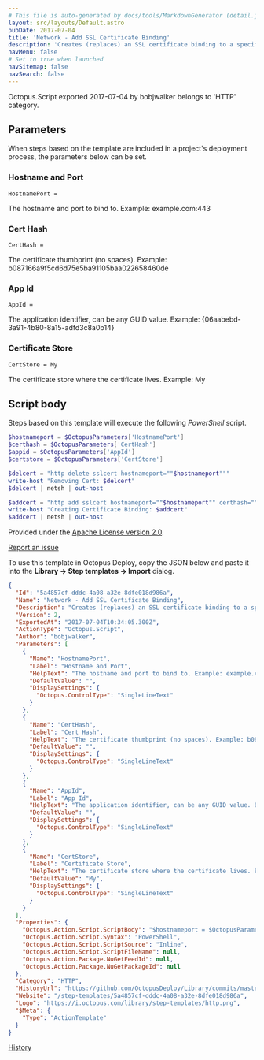 ```yaml
---
# This file is auto-generated by docs/tools/MarkdownGenerator (detail.js)
layout: src/layouts/Default.astro
pubDate: 2017-07-04
title: 'Network - Add SSL Certificate Binding'
description: 'Creates (replaces) an SSL certificate binding to a specific hostname and port using NETSH.'
navMenu: false
# Set to true when launched
navSitemap: false
navSearch: false
---
```


Octopus.Script exported 2017-07-04 by bobjwalker belongs to 'HTTP' category.

## Parameters

When steps based on the template are included in a project's deployment process, the parameters below can be set.


<div class="param">

### Hostname and Port

`HostnamePort = `

The hostname and port to bind to. Example: example.com:443

</div>
        
<div class="param">

### Cert Hash

`CertHash = `

The certificate thumbprint (no spaces). Example: b087166a9f5cd6d75e5ba91105baa022658460de

</div>
        
<div class="param">

### App Id

`AppId = `

The application identifier, can be any GUID value. Example: {06aabebd-3a91-4b80-8a15-adfd3c8a0b14}

</div>
        
<div class="param">

### Certificate Store

`CertStore = My`

The certificate store where the certificate lives. Example: My

</div>
        

## Script body

Steps based on this template will execute the following *PowerShell* script.

```powershell
$hostnameport = $OctopusParameters['HostnamePort']
$certhash = $OctopusParameters['CertHash']
$appid = $OctopusParameters['AppId']
$certstore = $OctopusParameters['CertStore']

$delcert = "http delete sslcert hostnameport=""$hostnameport"""
write-host "Removing Cert: $delcert"
$delcert | netsh | out-host

$addcert = "http add sslcert hostnameport=""$hostnameport"" certhash=""$certhash"" appid=""$appid"" certstore=$certstore"
write-host "Creating Certificate Binding: $addcert"
$addcert | netsh | out-host
```

Provided under the [Apache License version 2.0](https://github.com/OctopusDeploy/Library/blob/master/LICENSE.txt).

[Report an issue](https://github.com/OctopusDeploy/Library/issues/new?assignees=&labels=&projects=&template=bug-report.yml&title=Issue%20with%20Network%20-%20Add%20SSL%20Certificate%20Binding&step-template=Network%20-%20Add%20SSL%20Certificate%20Binding)

<div class="get-json">

To use this template in Octopus Deploy, copy the JSON below and paste it into the **Library → Step templates → Import** dialog.

```json
{
  "Id": "5a4857cf-dddc-4a08-a32e-8dfe018d986a",
  "Name": "Network - Add SSL Certificate Binding",
  "Description": "Creates (replaces) an SSL certificate binding to a specific hostname and port using NETSH.",
  "Version": 2,
  "ExportedAt": "2017-07-04T10:34:05.300Z",
  "ActionType": "Octopus.Script",
  "Author": "bobjwalker",
  "Parameters": [
    {
      "Name": "HostnamePort",
      "Label": "Hostname and Port",
      "HelpText": "The hostname and port to bind to. Example: example.com:443",
      "DefaultValue": "",
      "DisplaySettings": {
        "Octopus.ControlType": "SingleLineText"
      }
    },
    {
      "Name": "CertHash",
      "Label": "Cert Hash",
      "HelpText": "The certificate thumbprint (no spaces). Example: b087166a9f5cd6d75e5ba91105baa022658460de",
      "DefaultValue": "",
      "DisplaySettings": {
        "Octopus.ControlType": "SingleLineText"
      }
    },
    {
      "Name": "AppId",
      "Label": "App Id",
      "HelpText": "The application identifier, can be any GUID value. Example: {06aabebd-3a91-4b80-8a15-adfd3c8a0b14}",
      "DefaultValue": "",
      "DisplaySettings": {
        "Octopus.ControlType": "SingleLineText"
      }
    },
    {
      "Name": "CertStore",
      "Label": "Certificate Store",
      "HelpText": "The certificate store where the certificate lives. Example: My",
      "DefaultValue": "My",
      "DisplaySettings": {
        "Octopus.ControlType": "SingleLineText"
      }
    }
  ],
  "Properties": {
    "Octopus.Action.Script.ScriptBody": "$hostnameport = $OctopusParameters['HostnamePort']\n$certhash = $OctopusParameters['CertHash']\n$appid = $OctopusParameters['AppId']\n$certstore = $OctopusParameters['CertStore']\n\n$delcert = \"http delete sslcert hostnameport=\"\"$hostnameport\"\"\"\nwrite-host \"Removing Cert: $delcert\"\n$delcert | netsh | out-host\n\n$addcert = \"http add sslcert hostnameport=\"\"$hostnameport\"\" certhash=\"\"$certhash\"\" appid=\"\"$appid\"\" certstore=$certstore\"\nwrite-host \"Creating Certificate Binding: $addcert\"\n$addcert | netsh | out-host",
    "Octopus.Action.Script.Syntax": "PowerShell",
    "Octopus.Action.Script.ScriptSource": "Inline",
    "Octopus.Action.Script.ScriptFileName": null,
    "Octopus.Action.Package.NuGetFeedId": null,
    "Octopus.Action.Package.NuGetPackageId": null
  },
  "Category": "HTTP",
  "HistoryUrl": "https://github.com/OctopusDeploy/Library/commits/master/step-templates//opt/buildagent/work/75443764cd38076d/step-templates/network-add-ssl-certificate-binding.json",
  "Website": "/step-templates/5a4857cf-dddc-4a08-a32e-8dfe018d986a",
  "Logo": "https://i.octopus.com/library/step-templates/http.png",
  "$Meta": {
    "Type": "ActionTemplate"
  }
}
```

[History](https://github.com/OctopusDeploy/Library/commits/master/step-templates/https://github.com/OctopusDeploy/Library/commits/master/step-templates//opt/buildagent/work/75443764cd38076d/step-templates/network-add-ssl-certificate-binding.json)

</div>
